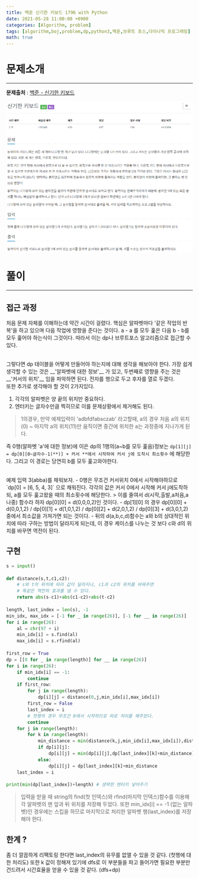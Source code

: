 ```yaml
---
title: 백준 신기한 키보드 1796 with Python
date: 2021-05-28 11:00:00 +0900
categories: [Algorithm, problem]
tags: [algorithm,boj,problem,dp,python3,백준,브루트 포스,다이나믹 프로그래밍]
math: true
---
```


# 문제소개
---
__문제출처__ : [백준 - 신기한 키보드](https://www.acmicpc.net/problem/1796)

<img src="/assets/img/problems/boj1796.PNG">

# 풀이
---
## 접근 과정
처음 문제 자체를 이해하는데 약간 시간이 걸렸다. 핵심은 알파벳마다 '같은 작업의 반복'을 하고 있으며 다음 작업에 영향을 준다는 것이다. a - a 를 모두 훑은 다음 b - b를 모두 훑어야 하는식이 그것이다. 따라서 이는 dp나 브루트포스 알고리즘으로 접근할 수 있다.

<br>
그렇다면 dp 테이블을 어떻게 만들어야 하는지에 대해 생각을 해보아야 한다. 가장 쉽게 생각할 수 있는 것은 __'알파벳에 대한 정보'__ 가 있고, 두번째로 영향을 주는 것은 __'커서의 위치'__ 임을 파악하면 된다. 전자를 행으로 두고 후자를 열로 두겠다.

<br>
또한 추가로 생각해야 할 것이 2가지있다.

1. 각각의 알파벳은 양 끝의 위치만 중요하다.
2. 엔터키는 글자수만큼 찍히므로 이를 문제상황에서 제거해도 된다.

> 1의경우, 만약 예제입력이 'adbfdfabsczab' 라고할때, a의 경우 처음 a의 위치(0) ~ 마지막 a의 위치(11)만 움직이면 중간에 위치한 a는 과정중에 지나가게 된다.

즉 0행(알파벳 'a'에 대한 정보)에 이은 dp의 1행의(a~b를 모두 훑음)정보는  `dp[1][j] = dp[0][0~글자수-1(**)] + 커서 **에서 시작하여 커서 j에 도착시 최소횟수` 에 해당한다. 그리고 이 경로는 당연히 b를 모두 훑고와야한다.

<br>
예제 입력 3(abba)를 채워보자.
- 0행은 무조건 커서위치 0에서 시작해야하므로 `dp[0] = [6, 5, 4, 3]` 으로 채워진다. 각각의 값은 커서 0에서 시작해 커서 j에도착하되, a를 모두 훑고왔을 때의 최소횟수에 해당한다.
> 이를 줄여서 d(시작,출발,a처음,a나중) 함수라 하자 dp[0][0] = d(0,0,0,2)인 것이다.
- dp[1][0] 의 경우 dp[0][0] + d(0,0,1,2) / dp[0][1] + d(1,0,1,2) / dp[0][2] + d(2,0,1,2) / dp[0][3] + d(3,0,1,2) 중에서 최소값을 가져가면 되는 것이다.
- 뒤의 d(a,b,c,d)함수는 a와 b의 상대적인 위치에 따라 구하는 방법이 달라지게 되는데, 이 경우 케이스를 나누는 것 보다 c와 d의 위치를 바꾸면 역전이 된다. 

## 구현
```python
s = input()

def distance(s,t,c1,c2):
    # s와 t의 위치에 따라 값이 달라지나, c1과 c2의 위치를 바꿔주면
    # 똑같은 역전의 효과를 낼 수 있다.
    return abs(s-c1)+abs(c1-c2)+abs(t-c2)

length, last_index = len(s), -1
min_idx, max_idx = [-1 for _ in range(26)], [-1 for __ in range(26)]
for i in range(26):
    al = chr(97 + i)
    min_idx[i] = s.find(al)
    max_idx[i] = s.rfind(al)

first_row = True
dp = [[0 for _ in range(length)] for __ in range(26)]
for i in range(26):
    if min_idx[i] == -1:
        continue
    if first_row:
        for j in range(length):
            dp[i][j] = distance(0,j,min_idx[i],max_idx[i])
        first_row = False
        last_index = i
        # 첫행의 경우 무조건 0에서 시작하므로 따로 처리를 해주었다.
        continue
    for j in range(length):
        for k in range(length):
            min_distance = min(distance(k,j,min_idx[i],max_idx[i]),distance(k,j,max_idx[i],min_idx[i]))
            if dp[i][j]:
                dp[i][j] = min(dp[i][j],dp[last_index][k]+min_distance)
            else:
                dp[i][j] = dp[last_index][k]+min_distance
    last_index = i

print(min(dp[last_index])+length) # 생략한 엔터키 넣어주기
```
> 입력을 받을 때 string의 find(첫 인덱스)와 rfind(마지막 인덱스)함수를 이용해 각 알파벳의 맨 앞과 뒤 위치를 저장해 두었다. 또한 min_idx[i] == -1 (없는 알파벳)인 경우에는 스킵을 하므로 마지막으로 처리한 알파벳 행(last_index)를 저장해야 한다.

## 한계 ?
좀 더 깔끔하게 리팩토링 한다면 last_index의 유무를 없앨 수 있을 것 같다. (첫행에 대한 처리도) 또한 k 값이 정해져 있기에 dfs로 이 부분들을 파고 들어가면 필요한 부분만 건드려서 시간효율을 얻을 수 있을 것 같다. (dfs+dp)